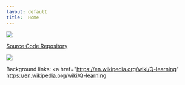 ```yaml
---
layout: default
title:  Home
---
```

<img src="https://media.mojang.com/blog-image/2c34ca1217c7d95e76a6f8d646adf9208f78145a/blogmcnet.png">

<a href="https://github.com/caoj8/The-Ground-is-Lava"> Source Code Repository </a>

<img src="http://i.imgur.com/VCT5B2n.png">

Background links: <a href="https://en.wikipedia.org/wiki/Q-learning" https://en.wikipedia.org/wiki/Q-learning </a>
